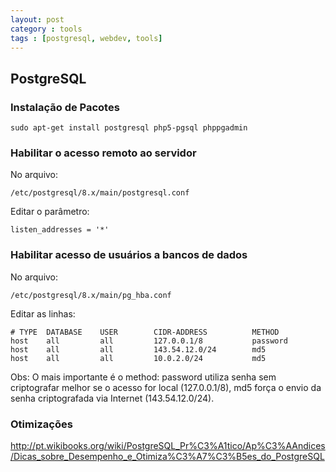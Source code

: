```yaml
---
layout: post
category : tools
tags : [postgresql, webdev, tools]
---
```


## PostgreSQL


### Instalação de Pacotes

    sudo apt-get install postgresql php5-pgsql phppgadmin

### Habilitar o acesso remoto ao servidor

No arquivo:

    /etc/postgresql/8.x/main/postgresql.conf

Editar o parâmetro:

    listen_addresses = '*'

### Habilitar acesso de usuários a bancos de dados

No arquivo:

	/etc/postgresql/8.x/main/pg_hba.conf

Editar as linhas:

	# TYPE  DATABASE    USER        CIDR-ADDRESS          METHOD
	host    all         all         127.0.0.1/8           password
	host    all         all         143.54.12.0/24        md5
	host    all         all         10.0.2.0/24           md5
Obs: 
O mais importante é o method: password utiliza senha sem criptografar melhor se o acesso for local (127.0.0.1/8), md5 força o envio da senha criptografada via Internet (143.54.12.0/24).

### Otimizações

http://pt.wikibooks.org/wiki/PostgreSQL_Pr%C3%A1tico/Ap%C3%AAndices/Dicas_sobre_Desempenho_e_Otimiza%C3%A7%C3%B5es_do_PostgreSQL
